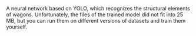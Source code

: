 A neural network based on YOLO, which recognizes the structural elements of wagons. Unfortunately, the files of the trained model did not fit into 25 MB, but you can run them on different versions of datasets and train them yourself.
